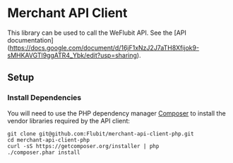 Merchant API Client
===================

This library can be used to call the WeFlubit API. See the [API documentation] (https://docs.google.com/document/d/16jF1xNzJ2J7aTH8Xfijok9-sMHKAVGTl9ggATR4_Ybk/edit?usp=sharing).

## Setup

### Install Dependencies

You will need to use the PHP dependency manager [Composer](https://getcomposer.org) to install the vendor libraries required by the API client:

```
git clone git@github.com:Flubit/merchant-api-client-php.git
cd merchant-api-client-php
curl -sS https://getcomposer.org/installer | php
./composer.phar install
```
